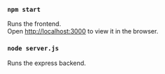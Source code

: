 ### `npm start`

Runs the frontend.<br>
Open [http://localhost:3000](http://localhost:3000) to view it in the browser.

### `node server.js`
 
Runs the express backend.
